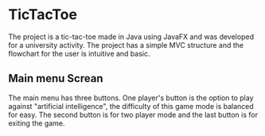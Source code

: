 # TicTacToe

The project is a tic-tac-toe made in Java using JavaFX and was developed for a university activity. The project has a simple MVC structure and the flowchart for the user is intuitive and basic.

## Main menu Screan

The main menu has three buttons. One player's button is the option to play against "artificial intelligence", the difficulty of this game mode is balanced for easy.
The second button is for two player mode and the last button is for exiting the game.



